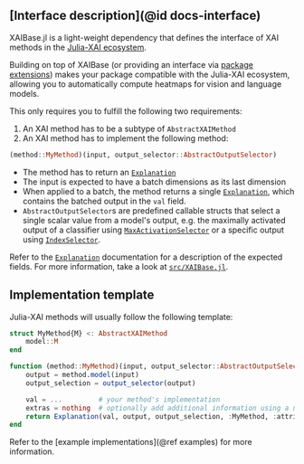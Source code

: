 ## [Interface description](@id docs-interface)

XAIBase.jl is a light-weight dependency that defines the interface of XAI methods 
in the [Julia-XAI ecosystem](https://julia-xai.github.io/XAIDocs).

Building on top of XAIBase 
(or providing an interface via [package extensions](https://pkgdocs.julialang.org/v1/creating-packages/#Conditional-loading-of-code-in-packages-(Extensions)))
makes your package compatible with the Julia-XAI ecosystem,
allowing you to automatically compute heatmaps for vision and language models. 

This only requires you to fulfill the following two requirements:

1. An XAI method has to be a subtype of `AbstractXAIMethod`
2. An XAI method has to implement the following method: 

```julia
(method::MyMethod)(input, output_selector::AbstractOutputSelector)
```

* The method has to return an [`Explanation`](@ref)
* The input is expected to have a batch dimensions as its last dimension
* When applied to a batch, the method returns a single [`Explanation`](@ref), 
  which contains the batched output in the `val` field.
* `AbstractOutputSelector`s are predefined callable structs 
  that select a single scalar value from a model's output, 
  e.g. the maximally activated output of a classifier using [`MaxActivationSelector`](@ref)
  or a specific output using [`IndexSelector`](@ref).

Refer to the [`Explanation`](@ref) documentation for a description of the expected fields.
For more information, take a look at [`src/XAIBase.jl`](https://github.com/Julia-XAI/XAIBase.jl/blob/main/src/XAIBase.jl).

## Implementation template 
Julia-XAI methods will usually follow the following template:

```julia
struct MyMethod{M} <: AbstractXAIMethod 
    model::M    
end

function (method::MyMethod)(input, output_selector::AbstractOutputSelector)
    output = method.model(input)
    output_selection = output_selector(output)

    val = ...         # your method's implementation
    extras = nothing  # optionally add additional information using a named tuple
    return Explanation(val, output, output_selection, :MyMethod, :attribution, extras)
end
```

Refer to the [example implementations](@ref examples) for more information.